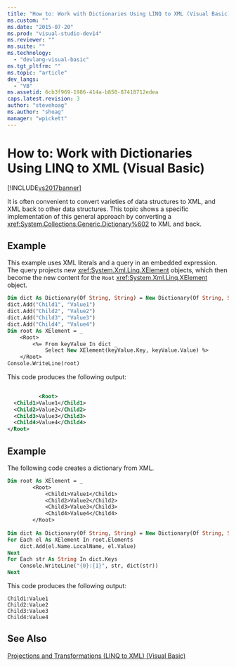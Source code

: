 ```yaml
---
title: "How to: Work with Dictionaries Using LINQ to XML (Visual Basic) | Microsoft Docs"
ms.custom: ""
ms.date: "2015-07-20"
ms.prod: "visual-studio-dev14"
ms.reviewer: ""
ms.suite: ""
ms.technology: 
  - "devlang-visual-basic"
ms.tgt_pltfrm: ""
ms.topic: "article"
dev_langs: 
  - "VB"
ms.assetid: 6cb3f969-1986-414a-b850-87418712edea
caps.latest.revision: 3
author: "stevehoag"
ms.author: "shoag"
manager: "wpickett"
---
```

# How to: Work with Dictionaries Using LINQ to XML (Visual Basic)
[!INCLUDE[vs2017banner](../../../../visual-basic/includes/vs2017banner.md)]

It is often convenient to convert varieties of data structures to XML, and XML back to other data structures. This topic shows a specific implementation of this general approach by converting a <xref:System.Collections.Generic.Dictionary%602> to XML and back.  
  
## Example  
 This example uses XML literals and a query in an embedded expression. The query projects new <xref:System.Xml.Linq.XElement> objects, which then become the new content for the `Root` <xref:System.Xml.Linq.XElement> object.  
  
```vb  
Dim dict As Dictionary(Of String, String) = New Dictionary(Of String, String)()  
dict.Add("Child1", "Value1")  
dict.Add("Child2", "Value2")  
dict.Add("Child3", "Value3")  
dict.Add("Child4", "Value4")  
Dim root As XElement = _  
    <Root>  
        <%= From keyValue In dict _  
            Select New XElement(keyValue.Key, keyValue.Value) %>  
    </Root>  
Console.WriteLine(root)  
```  
  
 This code produces the following output:  
  
```xml  
  
          <Root>  
  <Child1>Value1</Child1>  
  <Child2>Value2</Child2>  
  <Child3>Value3</Child3>  
  <Child4>Value4</Child4>  
</Root>  
```  
  
## Example  
 The following code creates a dictionary from XML.  
  
```vb  
Dim root As XElement = _  
        <Root>  
            <Child1>Value1</Child1>  
            <Child2>Value2</Child2>  
            <Child3>Value3</Child3>  
            <Child4>Value4</Child4>  
        </Root>  
  
Dim dict As Dictionary(Of String, String) = New Dictionary(Of String, String)  
For Each el As XElement In root.Elements  
    dict.Add(el.Name.LocalName, el.Value)  
Next  
For Each str As String In dict.Keys  
    Console.WriteLine("{0}:{1}", str, dict(str))  
Next  
```  
  
 This code produces the following output:  
  
```  
Child1:Value1  
Child2:Value2  
Child3:Value3  
Child4:Value4  
```  
  
## See Also  
 [Projections and Transformations (LINQ to XML) (Visual Basic)](../../../../visual-basic/programming-guide/concepts/linq/projections-and-transformations-linq-to-xml.md)